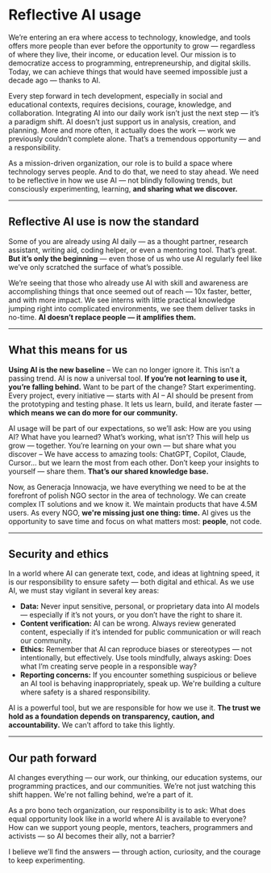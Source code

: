 # Reflective AI usage

We’re entering an era where access to technology, knowledge, and tools offers more people than ever before the
opportunity to grow — regardless of where they live, their income, or education level. Our mission is to democratize
access to programming, entrepreneurship, and digital skills. Today, we can achieve things that would have seemed
impossible just a decade ago — thanks to AI.

Every step forward in tech development, especially in social and educational contexts, requires decisions, courage,
knowledge, and collaboration. Integrating AI into our daily work isn’t just the next step — it’s a paradigm shift. AI
doesn’t just support us in analysis, creation, and planning. More and more often, it actually does the work — work we
previously couldn’t complete alone. That’s a tremendous opportunity — and a responsibility.

As a mission-driven organization, our role is to build a space where technology serves people. And to do that, we need
to stay ahead. We need to be reflective in how we use AI — not blindly following trends, but consciously experimenting,
learning, **and sharing what we discover.**

---

## Reflective AI use is now the standard

Some of you are already using AI daily — as a thought partner, research assistant, writing aid, coding helper, or even a
mentoring tool. That’s great. **But it’s only the beginning** — even those of us who use AI regularly feel like we’ve
only scratched the surface of what’s possible.

We’re seeing that those who already use AI with skill and awareness are accomplishing things that once seemed out of
reach — 10x faster, better, and with more impact. We see interns with little practical knowledge jumping right into
complicated environments, we see them deliver tasks in no-time. **AI doesn’t replace people — it amplifies them.**

---

## What this means for us

**Using AI is the new baseline** – We can no longer ignore it. This isn’t a passing trend. AI is now a universal tool.
**If you’re not learning to use it, you’re falling behind.** Want to be part of the change? Start experimenting. Every
project, every initiative — starts with AI – AI should be present from the prototyping and testing phase. It lets us
learn, build, and iterate faster — **which means we can do more for our community.**

AI usage will be part of our expectations, so we’ll ask: How are you using AI? What have you learned? What’s working,
what isn’t? This will help us grow — together. You’re learning on your own — but share what you discover – We have
access to amazing tools: ChatGPT, Copilot, Claude, Cursor… but we learn the most from each other. Don’t keep your
insights to yourself — share them. **That’s our shared knowledge base.**

Now, as Generacja Innowacja, we have everything we need to be at the forefront of polish NGO sector in the area of
technology. We can create complex IT solutions and we know it. We maintain products that have 4.5M users. As every NGO,
**we're missing just one thing: time.** AI gives us the opportunity to save time and focus on what matters most:
**people**, not code.

---

## Security and ethics

In a world where AI can generate text, code, and ideas at lightning speed, it is our responsibility to ensure safety —
both digital and ethical. As we use AI, we must stay vigilant in several key areas:

- **Data:** Never input sensitive, personal, or proprietary data into AI models — especially if it’s not yours, or you
don’t have the right to share it.
- **Content verification:** AI can be wrong. Always review generated content, especially if it’s intended for public
communication or will reach our community.
- **Ethics:** Remember that AI can reproduce biases or stereotypes — not intentionally, but effectively. Use tools
mindfully, always asking: Does what I’m creating serve people in a responsible way?
- **Reporting concerns:** If you encounter something suspicious or believe an AI tool is behaving inappropriately, speak
up. We're building a culture where safety is a shared responsibility.

AI is a powerful tool, but we are responsible for how we use it. **The trust we hold as a foundation depends on
transparency, caution, and accountability.** We can’t afford to take this lightly.

---

## Our path forward

AI changes everything — our work, our thinking, our education systems, our programming practices, and our communities.
We’re not just watching this shift happen. We're not falling behind, we’re a part of it.

As a pro bono tech organization, our responsibility is to ask: What does equal opportunity look like in a world where AI
is available to everyone? How can we support young people, mentors, teachers, programmers and activists — so AI becomes
their ally, not a barrier?

I believe we’ll find the answers — through action, curiosity, and the courage to keep experimenting.
